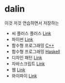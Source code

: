 # dalin

이것 저것 연습하면서 저장하는 

* 씨 플러스 플러스 [Link](https://github.com/neguri/dalin/tree/master/cpp_study/template)  
* 파이썬 [Link](https://github.com/neguri/dalin/tree/master/python_study)
* 함수형 프로그래밍 [C++](https://github.com/neguri/dalin/tree/master/functional/cpp)
* 함수형 프로그래밍 [Haskell](https://github.com/neguri/dalin/tree/master/functional/haskell)
* 디자인 패턴 [Link](https://github.com/neguri/dalin/tree/master/design_pattern)
* 자바스크립트 [Link](https://github.com/neguri/dalin/tree/master/js_study)
* 웹 [Link](https://github.com/neguri/dalin/tree/master/web_study)
* 와이파이 [Link](https://github.com/neguri/dalin/tree/master/wifi)
